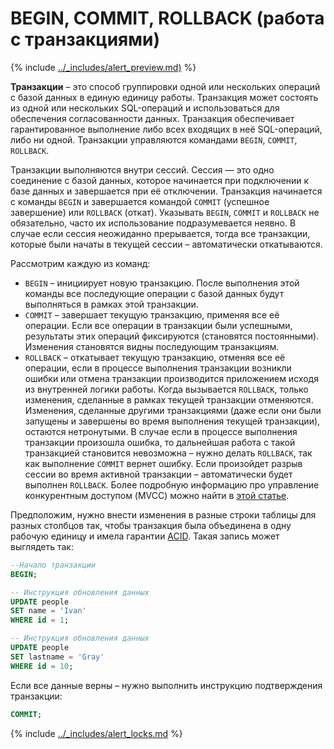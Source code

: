 # BEGIN, COMMIT, ROLLBACK (работа с транзакциями)

{% include [../_includes/alert_preview.md)](../_includes/alert_preview.md) %}

**Транзакции** – это способ группировки одной или нескольких операций с базой данных в единую единицу работы. Транзакция может состоять из одной или нескольких SQL-операций и использоваться для обеспечения согласованности данных. Транзакция обеспечивает гарантированное выполнение либо всех входящих в неё SQL-операций, либо ни одной. Транзакции управляются командами `BEGIN`, `COMMIT`, `ROLLBACK`.

Транзакции выполняются внутри сессий. Сессия — это одно соединение с базой данных, которое начинается при подключении к базе данных и завершается при её отключении. Транзакция начинается с команды `BEGIN` и завершается командой `COMMIT` (успешное завершение) или `ROLLBACK` (откат). Указывать `BEGIN`, `COMMIT` и `ROLLBACK` не обязательно, часто их использование подразумевается неявно. В случае если сессия неожиданно прерывается, тогда все транзакции, которые были начаты в текущей сесcии – автоматически откатываются.

Рассмотрим каждую из команд:
* `BEGIN` – инициирует новую транзакцию. После выполнения этой команды все последующие операции с базой данных будут выполняться в рамках этой транзакции.
* `COMMIT` – завершает текущую транзакцию, применяя все её операции. Если все операции в транзакции были успешными, результаты этих операций фиксируются (становятся постоянными). Изменения становятся видны последующим транзакциям.
* `ROLLBACK` – откатывает текущую транзакцию, отменяя все её операции, если в процессе выполнения транзакции возникли ошибки или отмена транзакции производится приложением исходя из внутренней логики работы. Когда вызывается `ROLLBACK`, только изменения, сделанные в рамках текущей транзакции отменяются. Изменения, сделанные другими транзакциями (даже если они были запущены и завершены во время выполнения текущей транзакции), остаются нетронутыми. В случае если в процессе выполнения транзакции произошла ошибка, то дальнейшая работа с такой транзакцией становится невозможна – нужно делать `ROLLBACK`, так как выполнение `COMMIT` вернет ошибку. Если произойдет разрыв сессии во время активной транзакции – автоматически будет выполнен `ROLLBACK`. Более подробную информацию про управление конкурентным доступом (MVCC) можно найти в [этой статье](../../concepts/mvcc.md).

Предположим, нужно внести изменения в разные строки таблицы для разных столбцов так, чтобы транзакция была объединена в одну рабочую единицу и имела гарантии [ACID](https://ru.wikipedia.org/wiki/ACID). Такая запись может выглядеть так:
```sql
--Начало транзакции
BEGIN;

-- Инструкция обновления данных 
UPDATE people
SET name = 'Ivan'
WHERE id = 1;

-- Инструкция обновления данных 
UPDATE people
SET lastname = 'Gray'
WHERE id = 10;
```
Если все данные верны – нужно выполнить инструкцию подтверждения транзакции:
```sql
COMMIT;
```

{% include [../_includes/alert_locks.md](../_includes/alert_locks.md) %}